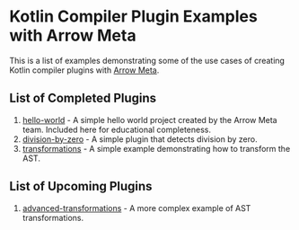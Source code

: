 # Kotlin Compiler Plugin Examples with Arrow Meta

This is a list of examples demonstrating some of the use cases of creating Kotlin compiler plugins with [Arrow Meta](https://github.com/arrow-kt/arrow-meta).

## List of Completed Plugins

1. [hello-world](hello-world) - A simple hello world project created by the Arrow Meta team. Included here for educational completeness.
1. [division-by-zero](division-by-zero) - A simple plugin that detects division by zero.
1. [transformations](transformations) - A simple example demonstrating how to transform the AST.

## List of Upcoming Plugins

1. [advanced-transformations](advanced-transformations) - A more complex example of AST transformations.
